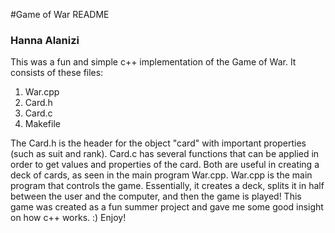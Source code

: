 #Game of War README
### Hanna Alanizi

This was a fun and simple c++ implementation of the Game of War. It consists of these files:
1. War.cpp
2. Card.h
3. Card.c
4. Makefile

The Card.h is the header for the object "card" with important properties (such as suit and rank). Card.c has several functions that can be applied in order to get values and properties of the card. Both are useful in creating a deck of cards, as seen in the main program War.cpp.
War.cpp is the main program that controls the game. Essentially, it creates a deck, splits it in half between the user and the computer, and then the game is played! 
This game was created as a fun summer project and gave me some good insight on how c++ works. :)
Enjoy!
